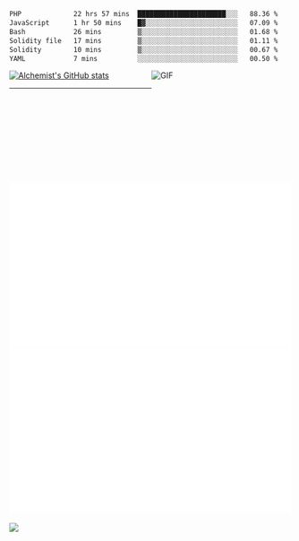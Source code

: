 <!--START_SECTION:waka-->

```text
PHP             22 hrs 57 mins  ██████████████████████░░░   88.36 %
JavaScript      1 hr 50 mins    █▓░░░░░░░░░░░░░░░░░░░░░░░   07.09 %
Bash            26 mins         ▒░░░░░░░░░░░░░░░░░░░░░░░░   01.68 %
Solidity file   17 mins         ▒░░░░░░░░░░░░░░░░░░░░░░░░   01.11 %
Solidity        10 mins         ▒░░░░░░░░░░░░░░░░░░░░░░░░   00.67 %
YAML            7 mins          ░░░░░░░░░░░░░░░░░░░░░░░░░   00.50 %
```

<!--END_SECTION:waka-->

[![Alchemist's GitHub stats](https://github-readme-stats.vercel.app/api?username=DrMaxis&show_icons=true&theme=outrun&count_private=true)](#)
<img align="right" alt="GIF" src="https://user-images.githubusercontent.com/5355808/139111924-210cc6fa-9fb1-4dac-929d-6324a5836a92.gif" width="250" height="200" />
<hr />

![](https://raw.githubusercontent.com/DrMaxis/github-stats-transparent/output/generated/overview.svg)
![](https://raw.githubusercontent.com/DrMaxis/github-stats-transparent/output/generated/languages.svg)

 
<a href="https://count.getloli.com/"><img src="https://count.getloli.com/get/@:maxis-the-alchemist?theme=rule34"></a>
<!-- https://count.getloli.com/get/@alchemist?theme=rule34 -->
<br>
